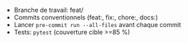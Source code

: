 - Branche de travail: feat/<sujet>
- Commits conventionnels (feat:, fix:, chore:, docs:)
- Lancer `pre-commit run --all-files` avant chaque commit
- Tests: `pytest` (couverture cible >=85 %)
